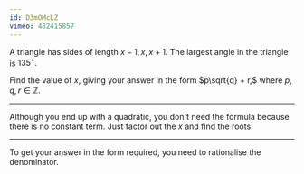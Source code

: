 ```yaml
---
id: D3mOMcLZ
vimeo: 482415857
---
```


A triangle has sides of length $x - 1, \, x, \, x + 1.$ The largest angle in the triangle is $135^\circ.$

Find the value of $x,$ giving your answer in the form $p\sqrt{q} + r,$ where $p, q, r \in \mathbb{Z}.$

---

Although you end up with a quadratic, you don't need the formula because there is no constant term. Just factor out the $x$ and find the roots.

---

To get your answer in the form required, you need to rationalise the denominator.
